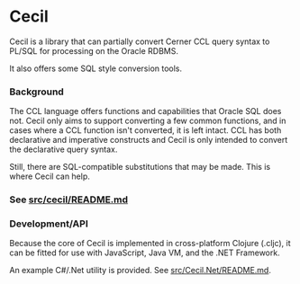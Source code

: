 # Cecil

Cecil is a library that can partially convert Cerner CCL query syntax to PL/SQL for processing on the Oracle RDBMS.

It also offers some SQL style conversion tools.

### Background

The CCL language offers functions and capabilities that Oracle SQL does not.  Cecil only aims to support converting a few common functions, and in cases where a CCL function isn't converted, it is left intact.  CCL has both declarative and imperative constructs and Cecil is only intended to convert the declarative query syntax.

Still, there are SQL-compatible substitutions that may be made.  This is where Cecil can help.

### See [src/cecil/README.md](src/cecil/)

### Development/API
Because the core of Cecil is implemented in cross-platform Clojure (.cljc), it can be fitted for use with JavaScript, Java VM, and the .NET Framework.

An example C#/.Net utility is provided. See [src/Cecil.Net/README.md](src/Cecil.Net/).
